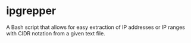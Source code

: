 # ipgrepper
A Bash script that allows for easy extraction of IP addresses or IP ranges with CIDR notation from a given text file. 
